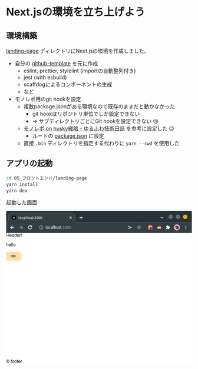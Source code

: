 # Next.jsの環境を立ち上げよう

## 環境構築

[landing-page](../landing-page/README.md) ディレクトリにNext.jsの環境を作成しました。

- 自分の [github-template](https://github.com/sushidesu/assessment-jailbreak) を元に作成
  - eslint, prettier, stylelint (importの自動整列付き)
  - jest (with esbuild)
  - scaffdogによるコンポーネントの生成
  - など
- モノレポ用のgit hookを設定
  - 複数package.jsonがある環境なので既存のままだと動かなかった
    - git hookはリポジトリ単位でしか設定できない
    - -> サブディレクトリごとにGit hookを設定できない :cry:
  - [モノレポ on husky戦略 - ゆるふわ技術日誌](https://yurufuwa-tech.hatenablog.com/entry/2020/02/09/183553) を参考に設定した :wink:
    - ルートの [package.json](../../package.json) に設定
  - 直接 `.bin` ディレクトリを指定する代わりに `yarn --cwd` を使用した

## アプリの起動

```sh
cd 05_フロントエンド/landing-page
yarn install
yarn dev
```

起動した画面

![landing-page](./images/landing-page.png)
